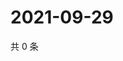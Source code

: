 # 2021-09-29

共 0 条

<!-- BEGIN WEIBO -->
<!-- 最后更新时间 Wed Sep 29 2021 00:20:25 GMT+0800 (China Standard Time) -->

<!-- END WEIBO -->
